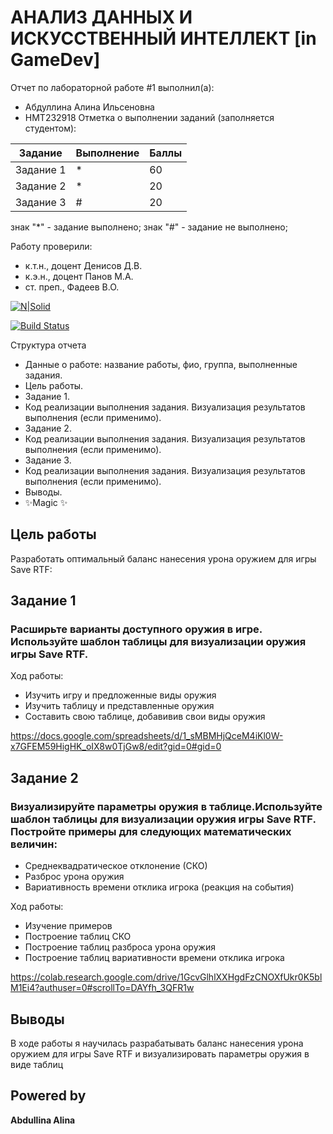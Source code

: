# АНАЛИЗ ДАННЫХ И ИСКУССТВЕННЫЙ ИНТЕЛЛЕКТ [in GameDev]
Отчет по лабораторной работе #1 выполнил(а):
- Абдуллина Алина Ильсеновна
- НМТ232918
Отметка о выполнении заданий (заполняется студентом):

| Задание | Выполнение | Баллы |
| ------ | ------ | ------ |
| Задание 1 | * | 60 |
| Задание 2 | * | 20 |
| Задание 3 | # | 20 |

знак "*" - задание выполнено; знак "#" - задание не выполнено;

Работу проверили:
- к.т.н., доцент Денисов Д.В.
- к.э.н., доцент Панов М.А.
- ст. преп., Фадеев В.О.

[![N|Solid](https://cldup.com/dTxpPi9lDf.thumb.png)](https://nodesource.com/products/nsolid)

[![Build Status](https://travis-ci.org/joemccann/dillinger.svg?branch=master)](https://travis-ci.org/joemccann/dillinger)

Структура отчета

- Данные о работе: название работы, фио, группа, выполненные задания.
- Цель работы.
- Задание 1.
- Код реализации выполнения задания. Визуализация результатов выполнения (если применимо).
- Задание 2.
- Код реализации выполнения задания. Визуализация результатов выполнения (если применимо).
- Задание 3.
- Код реализации выполнения задания. Визуализация результатов выполнения (если применимо).
- Выводы.
- ✨Magic ✨

## Цель работы
Разработать оптимальный баланс нанесения урона оружием для игры Save RTF:



## Задание 1
### Расширьте варианты доступного оружия в игре. Используйте шаблон таблицы для визуализации оружия игры Save RTF.

Ход работы:
- Изучить игру и предложенные виды оружия
- Изучить таблицу и представленные оружия
- Составить свою таблице, добавивив свои виды оружия

https://docs.google.com/spreadsheets/d/1_sMBMHjQceM4iKl0W-x7GFEM59HigHK_oIX8w0TjGw8/edit?gid=0#gid=0



## Задание 2
### Визуализируйте параметры оружия в таблице.Используйте шаблон таблицы для визуализации оружия игры Save RTF. Постройте примеры для следующих математических величин:
- Среднеквадратическое отклонение (СКО)
- Разброс урона оружия
- Вариативность времени отклика игрока (реакция на события)

Ход работы:
- Изучение примеров
- Построение таблиц СКО
- Построение таблиц разброса урона оружия
- Построение таблиц вариативности времени отклика игрока

https://colab.research.google.com/drive/1GcvGlhlXXHgdFzCNOXfUkr0K5blM1Ei4?authuser=0#scrollTo=DAYfh_3QFR1w

  
## Выводы
В ходе работы я научилась разрабатывать баланс нанесения урона оружием для игры Save RTF и визуализировать параметры оружия в виде таблиц

## Powered by

**Abdullina Alina**
